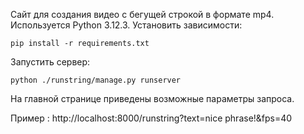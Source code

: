 Сайт для создания видео с бегущей строкой в формате mp4.
Используется Python 3.12.3. Установить зависимости:
```shell
pip install -r requirements.txt
```
Запустить сервер:
```shell
python ./runstring/manage.py runserver
```
На главной странице приведены возможные параметры запроса.

Пример : http://localhost:8000/runstring?text=nice phrase!&fps=40